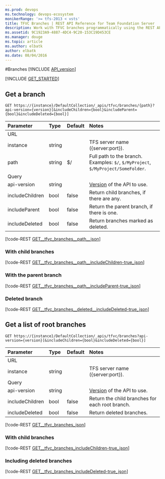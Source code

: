 ```yaml
---
ms.prod: devops
ms.technology: devops-ecosystem
monikerRange: '>= tfs-2013 < vsts'
title: TFVC Branches | REST API Reference for Team Foundation Server
description: Work with TFVC branches programmatically using the REST APIs for Team Foundation Server.
ms.assetid: 9C1923A9-4887-4DC4-9C20-153C19D453CE
ms.manager: douge
ms.topic: article
ms.author: elbatk
author: elbatk
ms.date: 08/04/2016
---
```


#Branches
[!INCLUDE [API_version](../_data/version.md)]

[!INCLUDE [GET_STARTED](../_data/get-started.md)]

## Get a branch

```no-highlight
GET https://{instance}/DefaultCollection/_apis/tfvc/branches/{path}?api-version={version}[&includeChildren={bool}&includeParent={bool}&includeDeleted={bool}]
```

| Parameter       | Type   | Default | Notes
|:----------------|:-------|:--------|:------------|
| URL
| instance        | string |         | TFS server name ({server:port}).
| path            | string | $/      | Full path to the branch.<br/>Examples: `$/`, `$/MyProject`, `$/MyProject/SomeFolder`.
| Query
| api-version     | string |         | [Version](../../concepts/rest-api-versioning.md) of the API to use.
| includeChildren | bool   | false   | Return child branches, if there are any.
| includeParent   | bool   | false   | Return the parent branch, if there is one.
| includeDeleted  | bool   | false   | Return branches marked as deleted.


[!code-REST [GET__tfvc_branches__path__json](./_data/branches/GET__tfvc_branches__path_.json)]

### With child branches
[!code-REST [GET__tfvc_branches__path__includeChildren-true_json](./_data/branches/GET__tfvc_branches__path__includeChildren-true.json)]

### With the parent branch
[!code-REST [GET__tfvc_branches__path__includeParent-true_json](./_data/branches/GET__tfvc_branches__path__includeParent-true.json)]

### Deleted branch
[!code-REST [GET__tfvc_branches__deleted__includeDeleted-true_json](./_data/branches/GET__tfvc_branches__deleted__includeDeleted-true.json)]

## Get a list of root branches

```no-highlight
GET https://{instance}/DefaultCollection/_apis/tfvc/branches?api-version={version}[&includeChildren={bool}&includeDeleted={bool}]
```

| Parameter        | Type   | Default | Notes
|:-----------------|:-------|:--------|:------------
| URL
| instance         | string |         | TFS server name ({server:port}).
| Query
| api-version      | string |         | [Version](../../concepts/rest-api-versioning.md) of the API to use.
| includeChildren  | bool   | false   | Return the child branches for each root branch.
| includeDeleted   | bool   | false   | Return deleted branches.

[!code-REST [GET__tfvc_branches_json](./_data/branches/GET__tfvc_branches.json)]

### With child branches
[!code-REST [GET__tfvc_branches_includeChildren-true_json](./_data/branches/GET__tfvc_branches_includeChildren-true.json)]

### Including deleted branches
[!code-REST [GET__tfvc_branches_includeDeleted-true_json](./_data/branches/GET__tfvc_branches_includeDeleted-true.json)]


